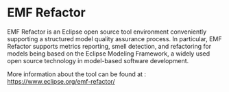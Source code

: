 # EMF Refactor
EMF Refactor is an Eclipse open source tool environment conveniently supporting a structured model quality assurance process. In particular, EMF Refactor supports metrics reporting, smell detection, and refactoring for models being based on the Eclipse Modeling Framework, a widely used open source technology in model-based software development.

More information about the tool can be found at : https://www.eclipse.org/emf-refactor/

